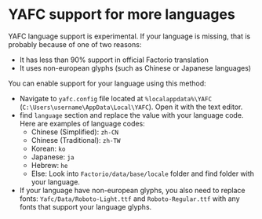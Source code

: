# YAFC support for more languages

YAFC language support is experimental. If your language is missing, that is probably because of one of two reasons:

- It has less than 90% support in official Factorio translation
- It uses non-european glyphs (such as Chinese or Japanese languages)

You can enable support for your language using this method:
- Navigate to `yafc.config` file located at `%localappdata%\YAFC` (`C:\Users\username\AppData\Local\YAFC`). Open it with the text editor.
- find `language` section and replace the value with your language code. Here are examples of language codes:
    - Chinese (Simplified): `zh-CN`
	- Chinese (Traditional): `zh-TW`
	- Korean: `ko`
	- Japanese: `ja`
	- Hebrew: `he`
	- Else: Look into `Factorio/data/base/locale` folder and find folder with your language.
- If your language have non-european glyphs, you also need to replace fonts: `Yafc/Data/Roboto-Light.ttf` and `Roboto-Regular.ttf` with any fonts that support your language glyphs.